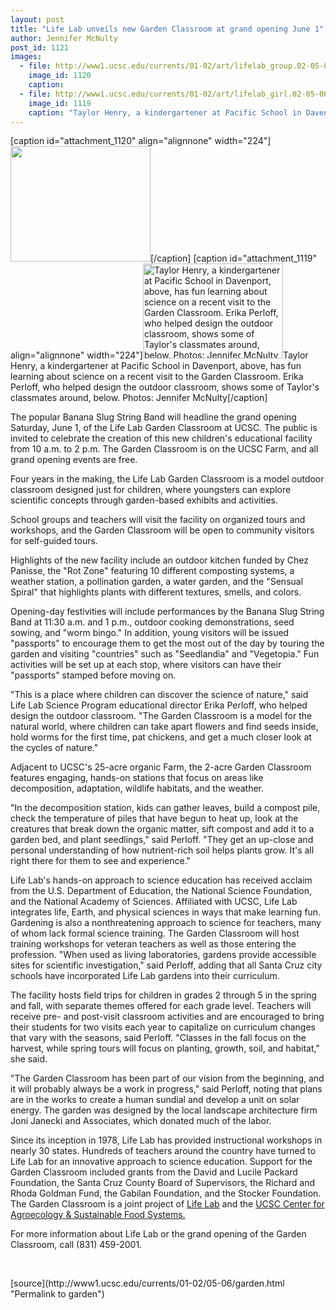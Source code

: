 ```yaml
---
layout: post
title: "Life Lab unveils new Garden Classroom at grand opening June 1"
author: Jennifer McNulty
post_id: 1121
images:
  - file: http://www1.ucsc.edu/currents/01-02/art/lifelab_group.02-05-06.224.jpg
    image_id: 1120
    caption: 
  - file: http://www1.ucsc.edu/currents/01-02/art/lifelab_girl.02-05-06.224.jpg
    image_id: 1119
    caption: "Taylor Henry, a kindergartener at Pacific School in Davenport, above, has fun learning about science on a recent visit to the Garden Classroom. Erika Perloff, who helped design the outdoor classroom, shows some of Taylor's classmates around, below. Photos: Jennifer McNulty"
---
```


[caption id="attachment_1120" align="alignnone" width="224"]<a href="http://localhost/mysite/wp-content/uploads/2002/05/lifelab_group.02-05-06.224.jpg"><img class="size-full wp-image-1120" src="http://localhost/mysite/wp-content/uploads/2002/05/lifelab_group.02-05-06.224.jpg" alt="" width="224" height="185" /></a>[/caption]
[caption id="attachment_1119" align="alignnone" width="224"]<a href="http://localhost/mysite/wp-content/uploads/2002/05/lifelab_girl.02-05-06.224.jpg"><img class="size-full wp-image-1119" src="http://localhost/mysite/wp-content/uploads/2002/05/lifelab_girl.02-05-06.224.jpg" alt="Taylor Henry, a kindergartener at Pacific School in Davenport, above, has fun learning about science on a recent visit to the Garden Classroom. Erika Perloff, who helped design the outdoor classroom, shows some of Taylor's classmates around, below. Photos: Jennifer McNulty" width="224" height="152" /></a>Taylor Henry, a kindergartener at Pacific School in Davenport, above, has fun learning about science on a recent visit to the Garden Classroom. Erika Perloff, who helped design the outdoor classroom, shows some of Taylor's classmates around, below. Photos: Jennifer McNulty[/caption]
<p>
  The popular Banana Slug String Band will headline the grand opening Saturday, June 1, of the Life Lab Garden Classroom at UCSC. The public is invited to celebrate the creation of this new children's educational facility from 10 a.m. to 2 p.m. The Garden Classroom is on the UCSC Farm, and all grand opening events are free.
</p>Four years in the making, the Life Lab Garden Classroom is a model outdoor classroom designed just for children, where youngsters can explore scientific concepts through garden-based exhibits and activities.
<p>
  School groups and teachers will visit the facility on organized tours and workshops, and the Garden Classroom will be open to community visitors for self-guided tours.
</p>
<p>
  Highlights of the new facility include an outdoor kitchen funded by Chez Panisse, the "Rot Zone" featuring 10 different composting systems, a weather station, a pollination garden, a water garden, and the "Sensual Spiral" that highlights plants with different textures, smells, and colors.
</p>
<p>
  Opening-day festivities will include performances by the Banana Slug String Band at 11:30 a.m. and 1 p.m., outdoor cooking demonstrations, seed sowing, and "worm bingo." In addition, young visitors will be issued "passports" to encourage them to get the most out of the day by touring the garden and visiting "countries" such as "Seedlandia" and "Vegetopia." Fun activities will be set up at each stop, where visitors can have their "passports" stamped before moving on.
</p>
<p>
  "This is a place where children can discover the science of nature," said Life Lab Science Program educational director Erika Perloff, who helped design the outdoor classroom. "The Garden Classroom is a model for the natural world, where children can take apart flowers and find seeds inside, hold worms for the first time, pat chickens, and get a much closer look at the cycles of nature."
</p>
<p>
  Adjacent to UCSC's 25-acre organic Farm, the 2-acre Garden Classroom features engaging, hands-on stations that focus on areas like decomposition, adaptation, wildlife habitats, and the weather.
</p>
<p>
  "In the decomposition station, kids can gather leaves, build a compost pile, check the temperature of piles that have begun to heat up, look at the creatures that break down the organic matter, sift compost and add it to a garden bed, and plant seedlings," said Perloff. "They get an up-close and personal understanding of how nutrient-rich soil helps plants grow. It's all right there for them to see and experience."
</p>
<p>
  Life Lab's hands-on approach to science education has received acclaim from the U.S. Department of Education, the National Science Foundation, and the National Academy of Sciences. Affiliated with UCSC, Life Lab integrates life, Earth, and physical sciences in ways that make learning fun. Gardening is also a nonthreatening approach to science for teachers, many of whom lack formal science training. The Garden Classroom will host training workshops for veteran teachers as well as those entering the profession. "When used as living laboratories, gardens provide accessible sites for scientific investigation," said Perloff, adding that all Santa Cruz city schools have incorporated Life Lab gardens into their curriculum.
</p>
<p>
  The facility hosts field trips for children in grades 2 through 5 in the spring and fall, with separate themes offered for each grade level. Teachers will receive pre- and post-visit classroom activities and are encouraged to bring their students for two visits each year to capitalize on curriculum changes that vary with the seasons, said Perloff. "Classes in the fall focus on the harvest, while spring tours will focus on planting, growth, soil, and habitat," she said.
</p>
<p>
  "The Garden Classroom has been part of our vision from the beginning, and it will probably always be a work in progress," said Perloff, noting that plans are in the works to create a human sundial and develop a unit on solar energy. The garden was designed by the local landscape architecture firm Joni Janecki and Associates, which donated much of the labor.
</p>
<p>
  Since its inception in 1978, Life Lab has provided instructional workshops in nearly 30 states. Hundreds of teachers around the country have turned to Life Lab for an innovative approach to science education. Support for the Garden Classroom included grants from the David and Lucile Packard Foundation, the Santa Cruz County Board of Supervisors, the Richard and Rhoda Goldman Fund, the Gabilan Foundation, and the Stocker Foundation. The Garden Classroom is a joint project of <a href="http://www.lifelab.org/">Life Lab</a> and the <a href="http://zzyx.ucsc.edu/casfs/index.html">UCSC Center for Agroecology &amp; Sustainable Food Systems.</a>
</p>
<p>
  For more information about Life Lab or the grand opening of the Garden Classroom, call (831) 459-2001.
</p>
<p>
  <br>

</p>
<p>

</p>
[source](http://www1.ucsc.edu/currents/01-02/05-06/garden.html "Permalink to garden")
